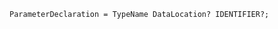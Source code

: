 <!-- This file is generated automatically by infrastructure scripts. Please don't edit by hand. -->

```{ .ebnf .slang-ebnf #ParameterDeclaration }
ParameterDeclaration = TypeName DataLocation? IDENTIFIER?;
```
